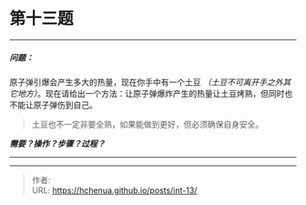 # 第十三题

***
##### 问题：
原子弹引爆会产生多大的热量，现在你手中有一个土豆 *（土豆不可离开手之外其它地方）*。现在请给出一个方法：让原子弹爆炸产生的热量让土豆烤熟，但同时也不能让原子弹伤到自己。   
>土豆也不一定非要全熟，如果能做到更好，但必须确保自身安全。


***需要？操作？步骤？过程？***
***
<!--more-->


---

> 作者: <no value>  
> URL: https://hchenua.github.io/posts/int-13/  

